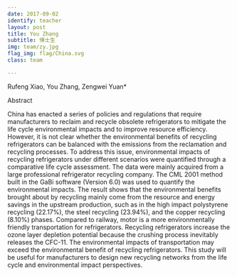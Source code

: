 ```yaml
---
date: 2017-09-02
identify: teacher
layout: post
title: You Zhang
subtitle: 博士生
img: team/zy.jpg
flag_img: flag/China.svg
class: team

---
```


Rufeng Xiao, You Zhang, Zengwei Yuan*

Abstract

China has enacted a series of policies and regulations that require manufacturers to reclaim and recycle obsolete refrigerators to mitigate the life cycle environmental impacts and to improve resource efficiency. However, it is not clear whether the environmental benefits of recycling refrigerators can be balanced with the emissions from the reclamation and recycling processes. To address this issue, environmental impacts of recycling refrigerators under different scenarios were quantified through a comparative life cycle assessment. The data were mainly acquired from a large professional refrigerator recycling company. The CML 2001 method built in the GaBi software (Version 6.0) was used to quantify the environmental impacts. The result shows that the environmental benefits brought about by recycling mainly come from the resource and energy savings in the upstream production, such as in the high impact polystyrene recycling (22.17%), the steel recycling (23.94%), and the copper recycling (8.10%) phases. Compared to railway, motor is a more environmentally friendly transportation for refrigerators. Recycling refrigerators increase the ozone layer depletion potential because the crushing process inevitably releases the CFC-11. The environmental impacts of transportation may exceed the environmental benefit of recycling refrigerators. This study will be useful for manufacturers to design new recycling networks from the life cycle and environmental impact perspectives.
